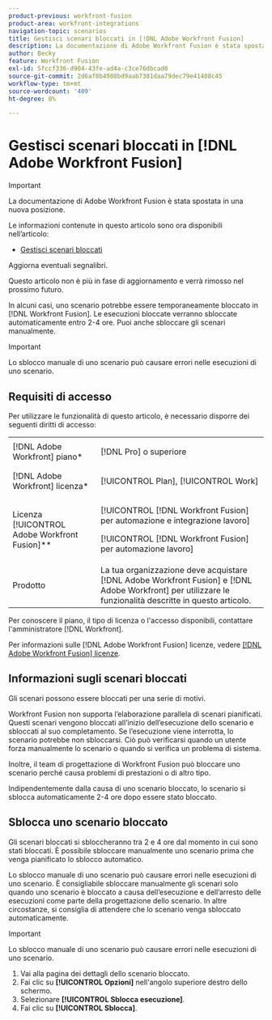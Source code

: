 ```yaml
---
product-previous: workfront-fusion
product-area: workfront-integrations
navigation-topic: scenarios
title: Gestisci scenari bloccati in [!DNL Adobe Workfront Fusion]
description: La documentazione di Adobe Workfront Fusion è stata spostata in una nuova posizione. Questo articolo è stato dichiarato obsoleto, ma contiene un collegamento al nuovo articolo che descrive questa funzionalità.
author: Becky
feature: Workfront Fusion
exl-id: 5fccf336-d904-43fe-ad4a-c3ce76dbcad0
source-git-commit: 2d6af8b4988bd9aab7381daa79dec79e41408c45
workflow-type: tm+mt
source-wordcount: '409'
ht-degree: 0%

---
```


# Gestisci scenari bloccati in [!DNL Adobe Workfront Fusion]

>[!IMPORTANT]
>
>La documentazione di Adobe Workfront Fusion è stata spostata in una nuova posizione.
>
>Le informazioni contenute in questo articolo sono ora disponibili nell’articolo:
>
>* [Gestisci scenari bloccati](https://experienceleague.adobe.com/docs/workfront-fusion/using/manage-scenarios/view-manage-locked-scenario.html)
>
>Aggiorna eventuali segnalibri.
>
>Questo articolo non è più in fase di aggiornamento e verrà rimosso nel prossimo futuro.

In alcuni casi, uno scenario potrebbe essere temporaneamente bloccato in [!DNL Workfront Fusion]. Le esecuzioni bloccate verranno sbloccate automaticamente entro 2-4 ore. Puoi anche sbloccare gli scenari manualmente.

>[!IMPORTANT]
>
>Lo sblocco manuale di uno scenario può causare errori nelle esecuzioni di uno scenario.

## Requisiti di accesso

Per utilizzare le funzionalità di questo articolo, è necessario disporre dei seguenti diritti di accesso:

<table style="table-layout:auto">  
 <col> 
 <col> 
 <tbody> 
  <tr> 
    <td role="rowheader">[!DNL Adobe Workfront] piano*</td> 
   <td> <p>[!DNL Pro] o superiore</p> </td> 
  </tr> 
  <tr data-mc-conditions=""> 
   <td role="rowheader">[!DNL Adobe Workfront] licenza*</td> 
   <td> <p>[!UICONTROL Plan], [!UICONTROL Work]</p> </td> 
  </tr> 
  <tr> 
   <td role="rowheader">Licenza [!UICONTROL Adobe Workfront Fusion]**</td> 
  <td> <p>[!UICONTROL [!DNL Workfront Fusion] per automazione e integrazione lavoro] </p><p>[!UICONTROL [!DNL Workfront Fusion] per automazione lavoro] </p>  </td>    </tr> 
  </tr> 
  <tr> 
   <td role="rowheader">Prodotto</td> 
   <td>La tua organizzazione deve acquistare [!DNL Adobe Workfront Fusion] e [!DNL Adobe Workfront] per utilizzare le funzionalità descritte in questo articolo.</td> 
  </tr> 
 </tbody> 
</table>

Per conoscere il piano, il tipo di licenza o l&#39;accesso disponibili, contattare l&#39;amministratore [!DNL Workfront].

Per informazioni sulle [!DNL Adobe Workfront Fusion] licenze, vedere [[!DNL Adobe Workfront Fusion] licenze](../../workfront-fusion/get-started/license-automation-vs-integration.md).

## Informazioni sugli scenari bloccati

Gli scenari possono essere bloccati per una serie di motivi.

Workfront Fusion non supporta l’elaborazione parallela di scenari pianificati. Questi scenari vengono bloccati all’inizio dell’esecuzione dello scenario e sbloccati al suo completamento. Se l’esecuzione viene interrotta, lo scenario potrebbe non sbloccarsi. Ciò può verificarsi quando un utente forza manualmente lo scenario o quando si verifica un problema di sistema.

Inoltre, il team di progettazione di Workfront Fusion può bloccare uno scenario perché causa problemi di prestazioni o di altro tipo.

Indipendentemente dalla causa di uno scenario bloccato, lo scenario si sblocca automaticamente 2-4 ore dopo essere stato bloccato.

## Sblocca uno scenario bloccato

Gli scenari bloccati si sbloccheranno tra 2 e 4 ore dal momento in cui sono stati bloccati. È possibile sbloccare manualmente uno scenario prima che venga pianificato lo sblocco automatico.

Lo sblocco manuale di uno scenario può causare errori nelle esecuzioni di uno scenario. È consigliabile sbloccare manualmente gli scenari solo quando uno scenario è bloccato a causa dell’esecuzione e dell’arresto delle esecuzioni come parte della progettazione dello scenario. In altre circostanze, si consiglia di attendere che lo scenario venga sbloccato automaticamente.

>[!IMPORTANT]
>
>Lo sblocco manuale di uno scenario può causare errori nelle esecuzioni di uno scenario.

1. Vai alla pagina dei dettagli dello scenario bloccato.
1. Fai clic su **[!UICONTROL Opzioni]** nell&#39;angolo superiore destro dello schermo.
1. Selezionare **[!UICONTROL Sblocca esecuzione]**.
1. Fai clic su **[!UICONTROL Sblocca]**.
